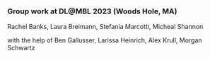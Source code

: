 ### Group work at DL@MBL 2023 (Woods Hole, MA)
Rachel Banks, Laura Breimann, Stefania Marcotti, Micheal Shannon

with the help of Ben Gallusser, Larissa Heinrich, Alex Krull, Morgan Schwartz